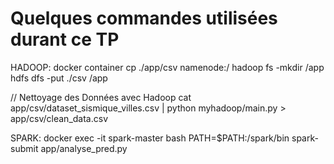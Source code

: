 # Quelques commandes utilisées durant ce TP

HADOOP:
docker container cp ./app/csv namenode:/
hadoop fs -mkdir /app
hdfs dfs -put ./csv /app

// Nettoyage des Données avec Hadoop
cat app/csv/dataset_sismique_villes.csv | python myhadoop/main.py > app/csv/clean_data.csv

SPARK:
docker exec -it spark-master bash
PATH=$PATH:/spark/bin
spark-submit app/analyse_pred.py 